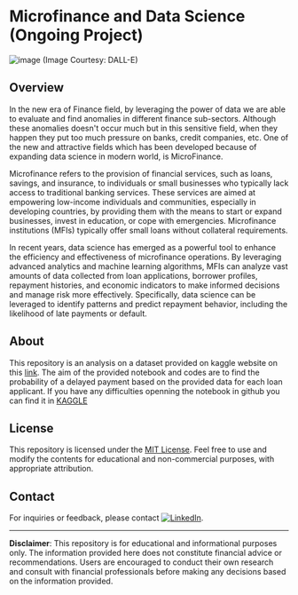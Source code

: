 # Microfinance and Data Science (Ongoing Project)
![image](https://github.com/Shayan-B/MicroFinance-Project/assets/32581929/6de4285e-dcf7-4fdf-84fe-ed274f422bb2)
(Image Courtesy: DALL-E)


## Overview

In the new era of Finance field, by leveraging the power of data we are able to evaluate and find anomalies in different finance sub-sectors. Although these anomalies doesn't occur much but in this sensitive field, when they happen they put too much pressure on banks, credit companies, etc. 
One of the new and attractive fields which has been developed because of expanding data science in modern world, is MicroFinance.

Microfinance refers to the provision of financial services, such as loans, savings, and insurance, to individuals or small businesses who typically lack access to traditional banking services. These services are aimed at empowering low-income individuals and communities, especially in developing countries, by providing them with the means to start or expand businesses, invest in education, or cope with emergencies. Microfinance institutions (MFIs) typically offer small loans without collateral requirements.

In recent years, data science has emerged as a powerful tool to enhance the efficiency and effectiveness of microfinance operations. By leveraging advanced analytics and machine learning algorithms, MFIs can analyze vast amounts of data collected from loan applications, borrower profiles, repayment histories, and economic indicators to make informed decisions and manage risk more effectively. Specifically, data science can be leveraged to identify patterns and predict repayment behavior, including the likelihood of late payments or default.

## About
This repository is an analysis on a dataset provided on kaggle website on this [link](https://www.kaggle.com/datasets/youngdaniel/loan-dataset/data). The aim of the provided notebook and codes are to find the probability of a delayed payment based on the provided data for each loan applicant.
If you have any difficulties openning the notebook in github you can find it in [KAGGLE](https://www.kaggle.com/code/shayanb2004/microfinance-notebook/notebook)

## License
This repository is licensed under the [MIT License](LICENSE). Feel free to use and modify the contents for educational and non-commercial purposes, with appropriate attribution.

## Contact
For inquiries or feedback, please contact [![LinkedIn](https://img.shields.io/badge/LinkedIn-0077B5?style=for-the-badge&logo=linkedin&logoColor=white)](https://www.linkedin.com/in/shayan-bastani/).

---

**Disclaimer**: This repository is for educational and informational purposes only. The information provided here does not constitute financial advice or recommendations. Users are encouraged to conduct their own research and consult with financial professionals before making any decisions based on the information provided.

